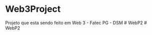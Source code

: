# Web3Project
Projeto que esta sendo feito em Web 3 - Fatec PG - DSM
#   W e b P 2  
 #   W e b P 2  
 